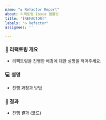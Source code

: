 ```yaml
---
name: "♻ Refactor Report"
about: 리팩토링 Issue 템플릿
title: "[REFACTOR]"
labels: "♻ Refactor"
assignees: ''

---
```


### 📌 리팩토링 개요
- 리팩토링을 진행한 배경에 대한 설명을 적어주세요.
  <br>

### 💻 설명
- 진행 과정과 방법
  <br>

### 🎯 결과
- 진행 결과 (코드)
  <br>